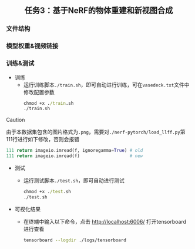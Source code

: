 <h2 align="center"> 任务3：基于NeRF的物体重建和新视图合成 </h2>

### 文件结构

### 模型权重&视频链接

### 训练&测试

- 训练
  - 运行训练脚本`./train.sh`，即可自动进行训练，可在`vasedeck.txt`文件中修改配置参数
    ```cmd
    chmod +x ./train.sh
    ./train.sh
    ```

> [!CAUTION]
> 由于本数据集包含的图片格式为`.png`，需要对`./nerf-pytorch/load_llff.py`第111行进行如下修改，否则会报错
> ```python 
> 111 return imageio.imread(f, ignoregamma=True) # old
> 111 return imageio.imread(f)                   # new
> ```

- 测试
  - 运行测试脚本`./test.sh`，即可自动进行测试
    ```cmd
    chmod +x ./test.sh
    ./test.sh
    ``` 

- 可视化结果
  - 在终端中输入以下命令，点击 [http://localhost:6006/]() 打开tensorboard进行查看
    ```bash
    tensorboard --logdir ./logs/tensorboard
    ``` 